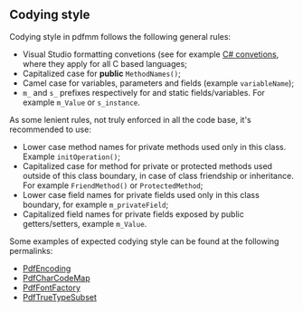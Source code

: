 ## Codying style

Codying style in pdfmm follows the following general rules:
- Visual Studio formatting convetions (see for example [C# convetions](https://docs.microsoft.com/en-us/dotnet/csharp/fundamentals/coding-style/coding-conventions), where they apply for all C based languages;
- Capitalized case for **public** ```MethodNames()```;
- Camel case for variables, parameters and fields (example ```variableName```);
- ```m_``` and ```s_``` prefixes respectively for and static fields/variables. For example ```m_Value``` or ```s_instance```.

As some lenient rules, not truly enforced in all the code base, it's recommended to use:

- Lower case method names for private methods used only in this class. Example ```initOperation()```;
- Capitalized case for method for private or protected methods used outside of this class boundary, in case of class friendship or inheritance. For example ```FriendMethod()``` or ```ProtectedMethod```;
- Lower case field names for private fields used only in this class boundary, for example ```m_privateField```;
- Capitalized field names for private fields exposed by public getters/setters, example ```m_Value```.

Some examples of expected codying style can be found at the following permalinks:

- [PdfEncoding](https://github.com/pdfmm/pdfmm/blob/588ee42ca16e0996c73a7d7887d189672ae4cc18/src/pdfmm/base/PdfEncoding.cpp)
- [PdfCharCodeMap](https://github.com/pdfmm/pdfmm/blob/588ee42ca16e0996c73a7d7887d189672ae4cc18/src/pdfmm/base/PdfCharCodeMap.cpp)
- [PdfFontFactory](https://github.com/pdfmm/pdfmm/blob/588ee42ca16e0996c73a7d7887d189672ae4cc18/src/pdfmm/base/PdfFontFactory.cpp)
- [PdfTrueTypeSubset](https://github.com/pdfmm/pdfmm/blob/588ee42ca16e0996c73a7d7887d189672ae4cc18/src/pdfmm/base/PdfFontTrueTypeSubset.cpp)